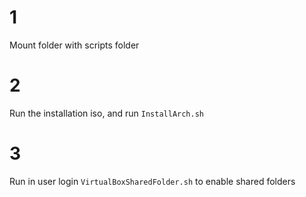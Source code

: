 # 1
Mount folder with scripts folder

# 2
Run the installation iso, and run ``` InstallArch.sh ``` 

# 3
Run in user login ```VirtualBoxSharedFolder.sh``` to enable shared folders
